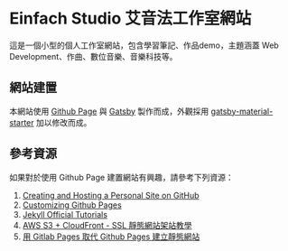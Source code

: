 # Einfach Studio 艾音法工作室網站

這是一個小型的個人工作室網站，包含學習筆記、作品demo，主題涵蓋 Web Development、作曲、數位音樂、音樂科技等。

## 網站建置

本網站使用 [Github Page](https://pages.github.com/) 與 [Gatsby](https://www.gatsbyjs.org/) 製作而成，外觀採用 [gatsby-material-starter](https://github.com/Vagr9K/gatsby-material-starter) 加以修改而成。

## 參考資源

如果對於使用 Github Page 建置網站有興趣，請參考下列資源：

1. [Creating and Hosting a Personal Site on GitHub](http://jmcglone.com/guides/github-pages/)
2. [Customizing Github Pages](https://help.github.com/categories/customizing-github-pages/)
3. [Jekyll Official Tutorials](https://jekyllrb.com/docs/quickstart/)
4. [AWS S3 + CloudFront - SSL 靜態網站架站教學](https://blog.johnwu.cc/article/aws-s3-cloudfront-ssl-%E9%9D%9C%E6%85%8B%E7%B6%B2%E9%A0%81%E6%9E%B6%E7%AB%99%E6%95%99%E5%AD%B8.html)
5. [用 Gitlab Pages 取代 Github Pages 建立靜態網站](https://blog.hzchris.space/post/use-gitlab-pages-instead-of-github-pages/)
